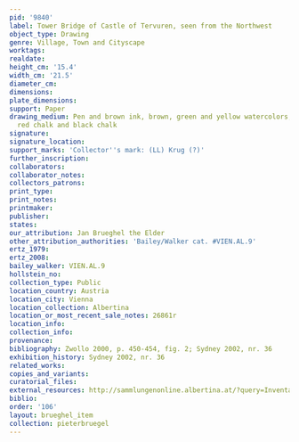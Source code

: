 ```yaml
---
pid: '9840'
label: Tower Bridge of Castle of Tervuren, seen from the Northwest
object_type: Drawing
genre: Village, Town and Cityscape
worktags:
realdate:
height_cm: '15.4'
width_cm: '21.5'
diameter_cm:
dimensions:
plate_dimensions:
support: Paper
drawing_medium: Pen and brown ink, brown, green and yellow watercolors, traces of
  red chalk and black chalk
signature:
signature_location:
support_marks: 'Collector''s mark: (LL) Krug (?)'
further_inscription:
collaborators:
collaborator_notes:
collectors_patrons:
print_type:
print_notes:
printmaker:
publisher:
states:
our_attribution: Jan Brueghel the Elder
other_attribution_authorities: 'Bailey/Walker cat. #VIEN.AL.9'
ertz_1979:
ertz_2008:
bailey_walker: VIEN.AL.9
hollstein_no:
collection_type: Public
location_country: Austria
location_city: Vienna
location_collection: Albertina
location_or_most_recent_sale_notes: 26861r
location_info:
collection_info:
provenance:
bibliography: Zwollo 2000, p. 450-454, fig. 2; Sydney 2002, nr. 36
exhibition_history: Sydney 2002, nr. 36
related_works:
copies_and_variants:
curatorial_files:
external_resources: http://sammlungenonline.albertina.at/?query=Inventarnummer%3D%5B26861r%5D&showtype=record
biblio:
order: '106'
layout: brueghel_item
collection: pieterbruegel
---
```

